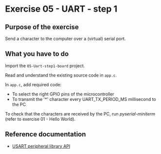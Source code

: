 # Exercise 05 - UART - step 1

## Purpose of the exercise

Send a character to the computer over a (virtual) serial port.

## What you have to do

Import the `05-Uart-step1-board` project.

Read and understand the existing source code in `app.c`.

In `app.c`, add required code:
* To select the right GPIO pins of the microcontroller
* To transmit the '*' character every UART_TX_PERIOD_MS millisecond to the PC

To check that the characters are received by the PC, run *pyserial-miniterm* (refer to exercise 01 - Hello World).

## Reference documentation

* [USART peripheral library API](https://docs.silabs.com/gecko-platform/5.0.1/platform-emlib-efr32xg24/usart)
